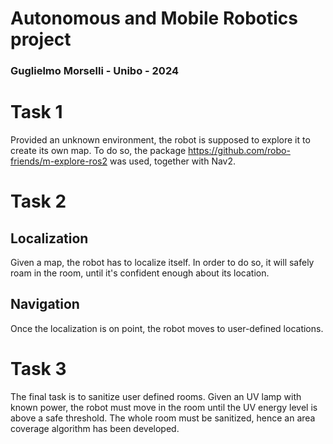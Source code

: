 # Autonomous and Mobile Robotics project 
### Guglielmo Morselli - Unibo - 2024

# Task 1
Provided an unknown environment, the robot is supposed to explore it to create its own map.
To do so, the package https://github.com/robo-friends/m-explore-ros2 was used, together with Nav2.

# Task 2
## Localization
Given a map, the robot has to localize itself. In order to do so, it will safely roam in the room, until it's confident enough about its location.

## Navigation
Once the localization is on point, the robot moves to user-defined locations.

# Task 3 
The final task is to sanitize user defined rooms. Given an UV lamp with known power, the robot must move in the room until the UV energy level is above a safe threshold.
The whole room must be sanitized, hence an area coverage algorithm has been developed.

